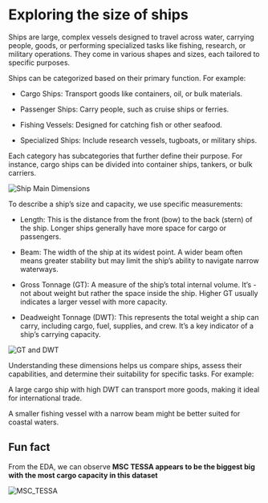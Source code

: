 # Exploring the size of ships

Ships are large, complex vessels designed to travel across water, carrying people, goods, or performing specialized tasks like fishing, research, or military operations. They come in various shapes and sizes, each tailored to specific purposes.

Ships can be categorized based on their primary function. For example:

- Cargo Ships: Transport goods like containers, oil, or bulk materials.

- Passenger Ships: Carry people, such as cruise ships or ferries.

- Fishing Vessels: Designed for catching fish or other seafood.

- Specialized Ships: Include research vessels, tugboats, or military ships.

Each category has subcategories that further define their purpose. For instance, cargo ships can be divided into container ships, tankers, or bulk carriers.


![Ship Main Dimensions](https://blogger.googleusercontent.com/img/b/R29vZ2xl/AVvXsEj6u5H2jB51My46auYrGm-ij4VyigCjazDASo9cs-4mF-YSIotrZiRoxGuIM8zY1sB6AbWV-Rdvlp0-mGvP3WhWdWxR9Hm_rypmIHlglSDndpoGem7gyOv3suPeVlVXcwWAFXu_G5Xq_Q/s1600/Capture_257.jpg)


To describe a ship’s size and capacity, we use specific measurements:

- Length: This is the distance from the front (bow) to the back (stern) of the ship. Longer ships generally have more space for cargo or passengers.

- Beam: The width of the ship at its widest point. A wider beam often means greater stability but may limit the ship’s ability to navigate narrow waterways.

- Gross Tonnage (GT): A measure of the ship’s total internal volume. It’s - not about weight but rather the space inside the ship. Higher GT usually indicates a larger vessel with more capacity.

- Deadweight Tonnage (DWT): This represents the total weight a ship can carry, including cargo, fuel, supplies, and crew. It’s a key indicator of a ship’s carrying capacity.


![GT and DWT](https://crewclub.pro/media/news/2024/01/25/QQU8_yJzGw0_5OlRxBi.jpg.1920x1080_q90.jpg)


Understanding these dimensions helps us compare ships, assess their capabilities, and determine their suitability for specific tasks. For example:

A large cargo ship with high DWT can transport more goods, making it ideal for international trade.

A smaller fishing vessel with a narrow beam might be better suited for coastal waters.

## Fun fact

From the EDA, we can observe **MSC TESSA appears to be the biggest big with the most cargo capacity in this dataset**

![MSC_TESSA](https://static.vesselfinder.net/ship-photo/9930038-636022102-fed86d47acc48ed62c45903f0eaeb15a/1?v1)
